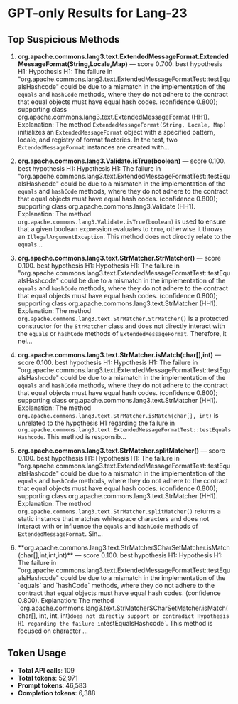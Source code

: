 # GPT-only Results for Lang-23

## Top Suspicious Methods

1. **org.apache.commons.lang3.text.ExtendedMessageFormat.ExtendedMessageFormat(String,Locale,Map)** — score 0.700. best hypothesis H1: Hypothesis H1: The failure in "org.apache.commons.lang3.text.ExtendedMessageFormatTest::testEqualsHashcode" could be due to a mismatch in the implementation of the `equals` and `hashCode` methods, where they do not adhere to the contract that equal objects must have equal hash codes. (confidence 0.800); supporting class org.apache.commons.lang3.text.ExtendedMessageFormat (HH1).
    Explanation: The method `ExtendedMessageFormat(String, Locale, Map)` initializes an `ExtendedMessageFormat` object with a specified pattern, locale, and registry of format factories. In the test, two `ExtendedMessageFormat` instances are created with...

2. **org.apache.commons.lang3.Validate.isTrue(boolean)** — score 0.100. best hypothesis H1: Hypothesis H1: The failure in "org.apache.commons.lang3.text.ExtendedMessageFormatTest::testEqualsHashcode" could be due to a mismatch in the implementation of the `equals` and `hashCode` methods, where they do not adhere to the contract that equal objects must have equal hash codes. (confidence 0.800); supporting class org.apache.commons.lang3.Validate (HH1).
    Explanation: The method `org.apache.commons.lang3.Validate.isTrue(boolean)` is used to ensure that a given boolean expression evaluates to `true`, otherwise it throws an `IllegalArgumentException`. This method does not directly relate to the `equals`...

3. **org.apache.commons.lang3.text.StrMatcher.StrMatcher()** — score 0.100. best hypothesis H1: Hypothesis H1: The failure in "org.apache.commons.lang3.text.ExtendedMessageFormatTest::testEqualsHashcode" could be due to a mismatch in the implementation of the `equals` and `hashCode` methods, where they do not adhere to the contract that equal objects must have equal hash codes. (confidence 0.800); supporting class org.apache.commons.lang3.text.StrMatcher (HH1).
    Explanation: The method `org.apache.commons.lang3.text.StrMatcher.StrMatcher()` is a protected constructor for the `StrMatcher` class and does not directly interact with the `equals` or `hashCode` methods of `ExtendedMessageFormat`. Therefore, it nei...

4. **org.apache.commons.lang3.text.StrMatcher.isMatch(char[],int)** — score 0.100. best hypothesis H1: Hypothesis H1: The failure in "org.apache.commons.lang3.text.ExtendedMessageFormatTest::testEqualsHashcode" could be due to a mismatch in the implementation of the `equals` and `hashCode` methods, where they do not adhere to the contract that equal objects must have equal hash codes. (confidence 0.800); supporting class org.apache.commons.lang3.text.StrMatcher (HH1).
    Explanation: The method `org.apache.commons.lang3.text.StrMatcher.isMatch(char[], int)` is unrelated to the hypothesis H1 regarding the failure in `org.apache.commons.lang3.text.ExtendedMessageFormatTest::testEqualsHashcode`. This method is responsib...

5. **org.apache.commons.lang3.text.StrMatcher.splitMatcher()** — score 0.100. best hypothesis H1: Hypothesis H1: The failure in "org.apache.commons.lang3.text.ExtendedMessageFormatTest::testEqualsHashcode" could be due to a mismatch in the implementation of the `equals` and `hashCode` methods, where they do not adhere to the contract that equal objects must have equal hash codes. (confidence 0.800); supporting class org.apache.commons.lang3.text.StrMatcher (HH1).
    Explanation: The method `org.apache.commons.lang3.text.StrMatcher.splitMatcher()` returns a static instance that matches whitespace characters and does not interact with or influence the `equals` and `hashCode` methods of `ExtendedMessageFormat`. Sin...

6. **org.apache.commons.lang3.text.StrMatcher$CharSetMatcher.isMatch(char[],int,int,int)** — score 0.100. best hypothesis H1: Hypothesis H1: The failure in "org.apache.commons.lang3.text.ExtendedMessageFormatTest::testEqualsHashcode" could be due to a mismatch in the implementation of the `equals` and `hashCode` methods, where they do not adhere to the contract that equal objects must have equal hash codes. (confidence 0.800).
    Explanation: The method `org.apache.commons.lang3.text.StrMatcher$CharSetMatcher.isMatch(char[], int, int, int)` does not directly support or contradict Hypothesis H1 regarding the failure in `testEqualsHashcode`. This method is focused on character ...


## Token Usage

- **Total API calls**: 109
- **Total tokens**: 52,971
- **Prompt tokens**: 46,583
- **Completion tokens**: 6,388
